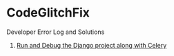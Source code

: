 # CodeGlitchFix
Developer Error Log and Solutions

1. [Run and Debug the Django project along with Celery](vscode/README.md)